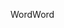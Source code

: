 <span data-ttu-id="c5b6f-101">Word</span><span class="sxs-lookup"><span data-stu-id="c5b6f-101">Word</span></span>